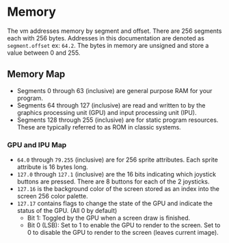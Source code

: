 # Memory
The vm addresses memory by segment and offset. There are 256 segments each with 256 bytes. Addresses in this documentation are denoted as `segment.offset` ex: `64.2`. The bytes in memory are unsigned and store a value between 0 and 255.

## Memory Map
- Segments 0 through 63 (inclusive) are general purpose RAM for your program.
- Segments 64 through 127 (inclusive) are read and written to by the graphics processing unit (GPU) and input processing unit (IPU).
- Segments 128 through 255 (inclusive) are for static program resources. These are typically referred to as ROM in classic systems.

### GPU and IPU Map
- `64.0` through `79.255` (inclusive) are for 256 sprite attributes. Each sprite attribute is 16 bytes long.
- `127.0` through `127.1` (inclusive) are the 16 bits indicating which joystick buttons are pressed. There are 8 buttons for each of the 2 joysticks.
- `127.16` is the background color of the screen stored as an index into the screen 256 color palette.
- `127.17` contains flags to change the state of the GPU and indicate the status of the GPU. (All 0 by default)
    - Bit 1: Toggled by the GPU when a screen draw is finished.
    - Bit 0 (LSB): Set to 1 to enable the GPU to render to the screen. Set to 0 to disable the GPU to render to the screen (leaves current image).
